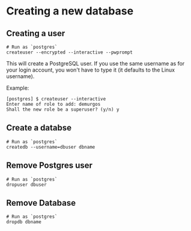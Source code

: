 # Creating a new database

## Creating a user

```
# Run as `postgres`
createuser --encrypted --interactive --pwprompt
```

This will create a PostgreSQL user. If you use the same username as for your
login account, you won't have to type it (it defaults to the Linux username).

Example:

```terminal
[postgres] $ createuser --interactive
Enter name of role to add: demurgos
Shall the new role be a superuser? (y/n) y
```

## Create a databse

```shell
# Run as `postgres`
createdb --username=dbuser dbname
```

## Remove Postgres user

```shell
# Run as `postgres`
dropuser dbuser
```

## Remove Database

```shell
# Run as `postgres`
dropdb dbname
```
